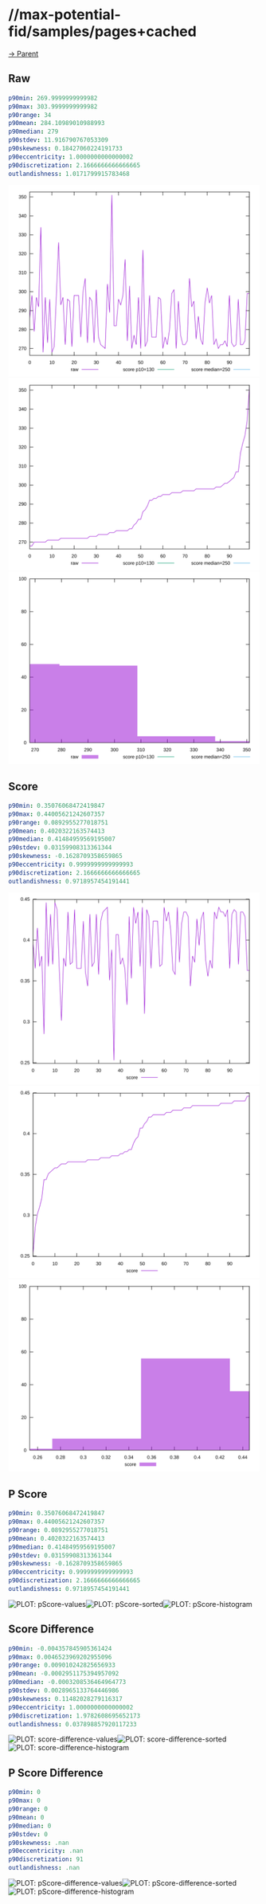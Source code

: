 
# //max-potential-fid/samples/pages+cached

[→ Parent](../..)


## Raw


```yaml
p90min: 269.9999999999982
p90max: 303.9999999999982
p90range: 34
p90mean: 284.10989010988993
p90median: 279
p90stdev: 11.916790767053309
p90skewness: 0.18427060224191733
p90eccentricity: 1.0000000000000002
p90discretization: 2.1666666666666665
outlandishness: 1.0171799915783468

```

![PLOT: raw-values](./raw/values.svg)![PLOT: raw-sorted](./raw/sorted.svg)![PLOT: raw-histogram](./raw/histogram.svg)
## Score


```yaml
p90min: 0.35076068472419847
p90max: 0.44005621242607357
p90range: 0.0892955277018751
p90mean: 0.4020322163574413
p90median: 0.41484959569195007
p90stdev: 0.03159908313361344
p90skewness: -0.1628709358659865
p90eccentricity: 0.9999999999999993
p90discretization: 2.1666666666666665
outlandishness: 0.9718957454191441

```

![PLOT: score-values](./score/values.svg)![PLOT: score-sorted](./score/sorted.svg)![PLOT: score-histogram](./score/histogram.svg)
## P Score


```yaml
p90min: 0.35076068472419847
p90max: 0.44005621242607357
p90range: 0.0892955277018751
p90mean: 0.4020322163574413
p90median: 0.41484959569195007
p90stdev: 0.03159908313361344
p90skewness: -0.1628709358659865
p90eccentricity: 0.9999999999999993
p90discretization: 2.1666666666666665
outlandishness: 0.9718957454191441

```

![PLOT: pScore-values](./pScore/values.svg)![PLOT: pScore-sorted](./pScore/sorted.svg)![PLOT: pScore-histogram](./pScore/histogram.svg)
## Score Difference


```yaml
p90min: -0.004357845905361424
p90max: 0.0046523969202955096
p90range: 0.009010242825656933
p90mean: -0.0002951175394957092
p90median: -0.0003208536464964773
p90stdev: 0.0028965133764446986
p90skewness: 0.11482028279116317
p90eccentricity: 1.0000000000000002
p90discretization: 1.9782608695652173
outlandishness: 0.037898857920117233

```

![PLOT: score-difference-values](./score-difference/values.svg)![PLOT: score-difference-sorted](./score-difference/sorted.svg)![PLOT: score-difference-histogram](./score-difference/histogram.svg)
## P Score Difference


```yaml
p90min: 0
p90max: 0
p90range: 0
p90mean: 0
p90median: 0
p90stdev: 0
p90skewness: .nan
p90eccentricity: .nan
p90discretization: 91
outlandishness: .nan

```

![PLOT: pScore-difference-values](./pScore-difference/values.svg)![PLOT: pScore-difference-sorted](./pScore-difference/sorted.svg)![PLOT: pScore-difference-histogram](./pScore-difference/histogram.svg)